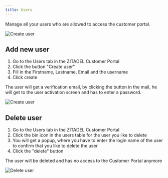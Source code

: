 ```yaml
---
title: Users
---
```


Manage all your users who are allowed to access the customer portal.

![Create user](/img/manuals/portal/customer_portal_user_list.png)


## Add new user

1. Go to the Users tab in the ZITADEL Customer Portal
2. Click the button "Create user"
3. Fill in the Firstname, Lastname, Email and the username
4. Click create

The user will get a verification email, by clicking the button in the mail, he will get to the user activation screen and has to enter a password.

![Create user](/img/manuals/portal/customer_portal_create_user.png)

## Delete user

1. Go to the Users tab in the ZITADEL Customer Portal
2. Click the bin icon in the users table for the user you like to delete
3. You will get a popup, where you have to enter the login name of the user to confirm that you like to delete the user
4. Click the "delete" button

The user will be deleted and has no access to the Customer Portal anymore

![Delete user](/img/manuals/portal/customer_portal_delete_user.png)
